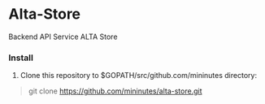 # Alta-Store
Backend API Service ALTA Store
### Install
1. Clone this repository to $GOPATH/src/github.com/mininutes directory:
> git clone https://github.com/mininutes/alta-store.git
